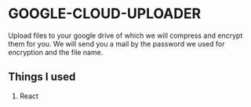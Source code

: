 # GOOGLE-CLOUD-UPLOADER
Upload files to your google drive of which we will compress and encrypt them for you. We will send you a mail by the password we used for encryption and the file name.



## Things I used
1. React
